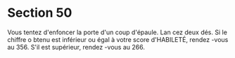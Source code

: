 # Section 50

Vous tentez d'enfoncer la porte d'un coup d'épaule. Lan cez deux
dés. Si le chiffre o btenu est inférieur ou  égal à votre score
d'HABILETÉ, rendez -vous au  356. S'il est supérieur, rendez -vous
au 266.
